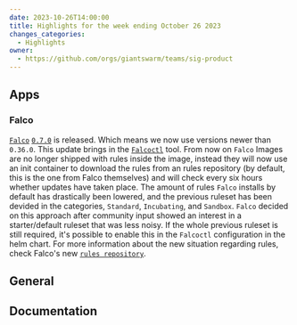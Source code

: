 ```yaml
---
date: 2023-10-26T14:00:00
title: Highlights for the week ending October 26 2023
changes_categories:
  - Highlights
owner:
  - https://github.com/orgs/giantswarm/teams/sig-product
---
```

## Apps

### Falco

[`Falco`](https://github.com/giantswarm/falco-app) [`0.7.0`](https://github.com/giantswarm/falco-app/releases/tag/v0.7.0) is released. Which means we now use versions newer than `0.36.0`. This update brings in the [`Falcoctl`](https://github.com/falcosecurity/falcoctl) tool. From now on `Falco` Images are no longer shipped with rules inside the image, instead they will now use an init container to download the rules from an rules repository (by default, this is the one from Falco themselves) and will check every six hours whether updates have taken place.
The amount of rules `Falco` installs by default has drastically been lowered, and the previous ruleset has been devided in the categories, `Standard`, `Incubating`, and `Sandbox`. `Falco` decided on this approach after community input showed an interest in a starter/default ruleset that was less noisy. 
If the whole previous ruleset is still required, it's possible to enable this in the `Falcoctl` configuration in the helm chart. For more information about the new situation regarding rules, check Falco's new [`rules repository`](https://github.com/falcosecurity/rules). 

## General

## Documentation



